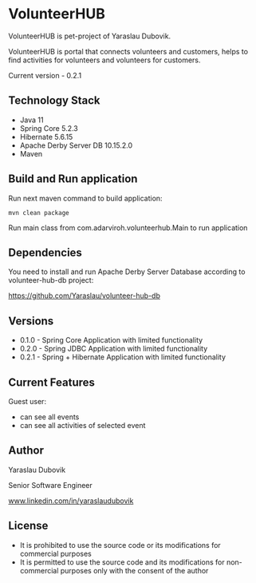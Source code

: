 # VolunteerHUB
VolunteerHUB is pet-project of Yaraslau Dubovik.

VolunteerHUB is portal that connects volunteers and customers, helps to find activities for volunteers and volunteers for customers.

Current version - 0.2.1

## Technology Stack

- Java 11 
- Spring Core 5.2.3 
- Hibernate 5.6.15
- Apache Derby Server DB 10.15.2.0
- Maven

## Build and Run application

Run next maven command to build application:
```maven
mvn clean package
```

Run main class from com.adarviroh.volunteerhub.Main to run application

## Dependencies

You need to install and run Apache Derby Server Database according to volunteer-hub-db project:

https://github.com/Yaraslau/volunteer-hub-db

## Versions

- 0.1.0 - Spring Core Application with limited functionality
- 0.2.0 - Spring JDBC Application with limited functionality
- 0.2.1 - Spring + Hibernate Application with limited functionality

## Current Features

Guest user:

- can see all events
- can see all activities of selected event

## Author

Yaraslau Dubovik

Senior Software Engineer

www.linkedin.com/in/yaraslaudubovik

## License

- It is prohibited to use the source code or its modifications for commercial purposes
- It is permitted to use the source code and its modifications for non-commercial purposes only with the consent of the author